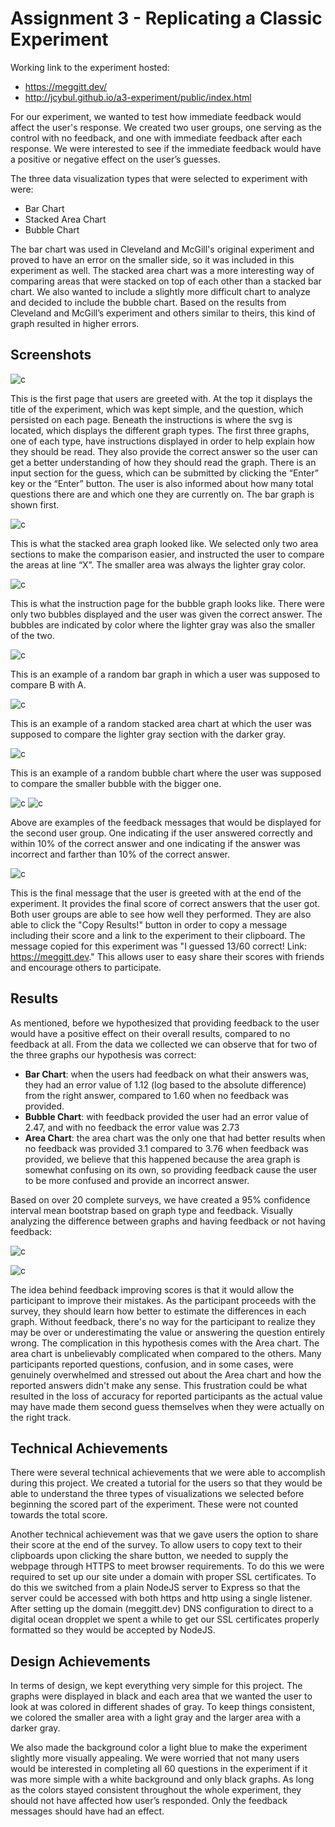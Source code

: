 Assignment 3 - Replicating a Classic Experiment  
===

Working link to the experiment hosted:
* https://meggitt.dev/ 
* http://jcybul.github.io/a3-experiment/public/index.html

For our experiment, we wanted to test how immediate feedback would affect the user's response. We created two user groups, one serving as the control with no feedback, and one with immediate feedback after each response. We were interested to see if the immediate feedback would have a positive or negative effect on the user’s guesses. 

The three data visualization types that were selected to experiment with were:

- Bar Chart
- Stacked Area Chart
- Bubble Chart


The bar chart was used in Cleveland and McGill's original experiment and proved to have an error on the smaller side, so it was included in this experiment as well. The stacked area chart was a more interesting way of comparing areas that were stacked on top of each other than a stacked bar chart. We also wanted to include a slightly more difficult chart to analyze and decided to include the bubble chart. Based on the results from Cleveland and McGill’s experiment and others similar to theirs, this kind of graph resulted in higher errors. 

Screenshots
---
![c](img/p1.png)

This is the first page that users are greeted with. At the top it displays the title of the experiment, which was kept simple, and the question, which persisted on each page. Beneath the instructions is where the svg is located, which displays the different graph types. The first three graphs, one of each type, have instructions displayed in order to help explain how they should be read. They also provide the correct answer so the user can get a better understanding of how they should read the graph. There is an input section for the guess, which can be submitted by clicking the “Enter” key or the “Enter” button. The user is also informed about how many total questions there are and which one they are currently on. The bar graph is shown first. 

![c](img/p2.png)

This is what the stacked area graph looked like. We selected only two area sections to make the comparison easier, and instructed the user to compare the areas at line “X”. The smaller area was always the lighter gray color. 


![c](img/p3.png)

This is what the instruction page for the bubble graph looks like. There were only two bubbles displayed and the user was given the correct answer. The bubbles are indicated by color where the lighter gray was also the smaller of the two. 

![c](img/p4.png)

This is an example of a random bar graph in which a user was supposed to compare B with A. 

![c](img/p5.png)

This is an example of a random stacked area chart at which the user was supposed to compare the lighter gray section with the darker gray. 

![c](img/p6.png)

This is an example of a random bubble chart where the user was supposed to compare the smaller bubble with the bigger one.


![c](img/correcy_ans.PNG)
![c](img/wrong_answer.png)

Above are examples of the feedback messages that would be displayed for the second user group. One indicating if the user answered correctly and within 10% of the correct answer and one indicating if the answer was incorrect and farther than 10% of the correct answer. 

![c](img/ThankYouMsg.JPG)

This is the final message that the user is greeted with at the end of the experiment. It provides the final score of correct answers that the user got. Both user groups are able to see how well they performed. They are also able to click the "Copy Results!" button in order to copy a message including their score and a link to the experiment to their clipboard. The message copied for this experiment was "I guessed 13/60 correct! Link: https://meggitt.dev." This allows user to easy share their scores with friends and encourage others to participate. 

Results
---
As mentioned, before we hypothesized that providing feedback to the user would have a positive effect on their overall results, compared to no feedback at all. From the data we collected we can observe that for two of the three graphs our hypothesis was correct:
- **Bar Chart**: when the users had feedback on what their answers was, they had an error value of 1.12 (log based to the absolute difference) from the right answer, compared to 1.60 when no feedback was provided. 
- **Bubble Chart**: with feedback provided the user had an error value of 2.47, and with no feedback the error value was 2.73
- **Area Chart**: the area chart was the only one that had better results when no feedback was provided 3.1 compared to 3.76 when feedback was provided, we believe that this happened because the area graph is somewhat confusing on its own, so providing feedback cause the user to be more confused and provide an incorrect answer. 

Based on over 20 complete surveys, we have created a 95% confidence interval mean bootstrap based on graph type and feedback. Visually analyzing the difference between graphs and having feedback or not having feedback:

![c](confidence_intervals.png)

![c](confidence_intervals_box.png)

The idea behind feedback improving scores is that it would allow the participant to improve their mistakes. As the participant proceeds with the survey, they should learn how better to estimate the differences in each graph. Without feedback, there's no way for the participant to realize they may be over or underestimating the value or answering the question entirely wrong. The complication in this hypothesis comes with the Area chart. The area chart is unbelievably complicated when compared to the others. Many participants reported questions, confusion, and in some cases, were genuinely overwhelmed and stressed out about the Area chart and how the reported answers didn't make any sense. This frustration could be what resulted in the loss of accuracy for reported participants as the actual value may have made them second guess themselves when they were actually on the right track.

Technical Achievements
---
There were several technical achievements that we were able to accomplish during this project. We created a tutorial for the users so that they would be able to understand the three types of visualizations we selected before beginning the scored part of the experiment. These were not counted towards the total score.

Another technical achievement was that we gave users the option to share their score at the end of the survey. To allow users to copy text to their clipboards upon clicking the share button, we needed to supply the webpage through HTTPS to meet browser requirements. To do this we were required to set up our site under a domain with proper SSL certificates. To do this we switched from a plain NodeJS server to Express so that the server could be accessed with both https and http using a single listener. After setting up the domain (meggitt.dev) DNS configuration to direct to a digital ocean dropplet we spent a while to get our SSL certificates properly formatted so they would be accepted by NodeJS.

Design Achievements
---
In terms of design, we kept everything very simple for this project. The graphs were displayed in black and each area that we wanted the user to look at was colored in different shades of gray. To keep things consistent, we colored the smaller area with a light gray and the larger area with a darker gray. 

We also made the background color a light blue to make the experiment slightly more visually appealing. We were worried that not many users would be interested in completing all 60 questions in the experiment if it was more simple with a white background and only black graphs. As long as the colors stayed consistent throughout the whole experiment, they should not have affected how user’s responded. Only the feedback messages should have had an effect. 




